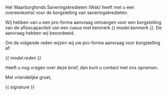 Het Waarborgfonds Saneringskredieten (Wsk) heeft met u een overeenkomst voor de borgstelling van saneringskredieten.

Wij hebben van u een pro-forma aanvraag ontvangen voor een borgstelling van de afloscapaciteit van een casus met kenmerk *{{ model.kenmerk }}*. De aanvraag hebben wij beoordeeld.

Om de volgende reden wijzen wij uw pro-forma aanvraag voor borgstelling af:

*{{ model.reden }}*

Heeft u nog vragen over deze brief, dan kunt u contact met ons opnemen.

Met vriendelijke groet,

{{ signature }}